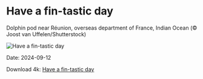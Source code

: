 # Have a fin-tastic day

Dolphin pod near Réunion, overseas department of France, Indian Ocean (© Joost van Uffelen/Shutterstock)

![Have a fin-tastic day](https://bing.com/th?id=OHR.DolphinReunion_EN-US4598756391_UHD.jpg&rf=LaDigue_UHD.jpg&pid=hp&w=1024&h=576&rs=1&c=4)

Date: 2024-09-12

Download 4k: [Have a fin-tastic day](https://bing.com/th?id=OHR.DolphinReunion_EN-US4598756391_UHD.jpg&rf=LaDigue_UHD.jpg&pid=hp&w=3840&h=2160&rs=1&c=4)

